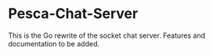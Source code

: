 # Pesca-Chat-Server

This is the Go rewrite of the socket chat server. 
Features and documentation to be added.